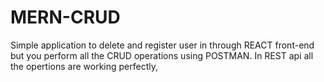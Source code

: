 # MERN-CRUD
Simple application to delete and register user in through REACT front-end but you perform all the CRUD operations using POSTMAN. In REST api all the opertions are working perfectly,
